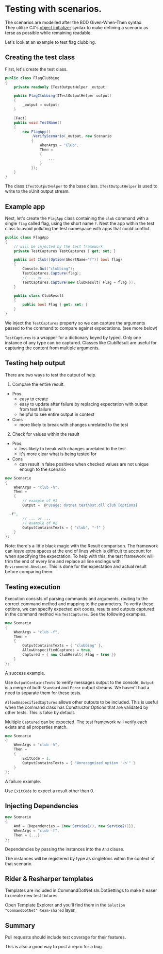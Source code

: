 ﻿# Testing with scenarios.

The scenarios are modelled after the BDD Given-When-Then syntax.  
They utilize C#'s [object initializer](https://docs.microsoft.com/en-us/dotnet/csharp/programming-guide/classes-and-structs/object-and-collection-initializers) syntax to make defining a scenario as terse as possible while remaining readable.

Let's look at an example to test flag clubbing.

## Creating the test class

First, let's create the test class.

``` c#
public class FlagClubbing
{
    private readonly ITestOutputHelper _output;

    public FlagClubbing(ITestOutputHelper output)
    {
        _output = output;
    }

    [Fact]
    public void TestName()
    {
        new FlagApp()
            .VerifyScenario(_output, new Scenario
            {
                WhenArgs = "Club",
                Then =
                {
                    ...
                }
            });
    }
}
```

The class  `ITestOutputHelper` to the base class.  `ITestOutputHelper` is used to write to the xUnit output stream.

## Example app

Next, let's create the `FlagApp` class containing the `club` command with a single `flag` called flag, using the short name `f`.  Nest the app within the test class to avoid polluting the test namespace with apps that could conflict.

``` c#
public class FlagApp
{
    // will be injected by the test framework
    private TestCaptures TestCaptures { get; set; }

    public int Club([Option(ShortName="f")] bool flag)
    {
        Console.Out("clubbing");
        TestCaptures.Capture(flag);
        // ... or ...
        TestCaptures.Capture(new ClubResult{ Flag = flag });
    }

    public class ClubResult
    {
        public bool Flag { get; set; }
    }
}
```
We inject the `TestCaptures` property so we can capture the arguments passed to the command to compare against expectations.  (see more below)

`TestCaptures` is a wrapper for a dictionary keyed by typed. Only one instance of any type can be captured. Classes like ClubResult are useful for capturing the content from multiple arguments.  

## Testing help output

There are two ways to test the output of help.

1. Compare the entire result.
  - Pros 
    - easy to create
    - easy to update after failure by replacing expectation with output from test failure
    - helpful to see entire output in context
  - Cons
    - more likely to break with changes unrelated to the test
2. Check for values within the result
  - Pros
    - less likely to break with changes unrelated to the test
    - it's more clear what is being tested for
  - Cons
    - can result in false positives when checked values are not unique enough to the scenario

``` c#
new Scenario
{
    WhenArgs = "club -h",
    Then =
    {
        // example of #1
        Output =  @"Usage: dotnet testhost.dll club [options]

  -f",
        // ... or ...
        // example of #2
        OutputContainsTexts = { "club", "-f" }
    }
};
```

Note: there's a little black magic with the Result comparison.  The framework can leave extra spaces at the end of lines which is difficult to account for when specifying the expectation.  To help with this, the test framework will trim the end of every line and replace all line endings with `Environment.NewLine`.  This is done for the expectation and actual result before comparing them.

## Testing execution

Execution consists of parsing commands and arguments, routing to the correct command method and mapping to the parameters.  To verify these options, we can specify expected exit codes, results and outputs captured in the command method via `TestCaptures`.  See the following examples.

``` c#
new Scenario
{
    WhenArgs = "club -f",
    Then =
    {
        OutputContainsTexts = { "clubbing" },
        AllowUnspecifiedCaptures = true,
        Captured = { new ClubResult{ Flag = true }}
    }
};
```

A success example.  

Use `OutputContainsTexts` to verify messages output to the console.  `Output` is a merge of both `Standard` and `Error` output streams.  We haven't had a need to separate them for these tests.

`AllowUnspecifiedCaptures` allows other outputs to be included.  This is useful when the command class has Constructor Options that are validated by other tests.  This is false by default.

Multiple `Captured` can be expected.  The test framework will verify each exists and all properties match.

``` c#
new Scenario
{
    WhenArgs = "club -h",
    Then =
    {
        ExitCode = 1,
        OutputContainsTexts = { "Unrecognized option '-h'" }
    }
};
```

A failure example.  

Use `ExitCode` to expect a result other than 0.

## Injecting Dependencies

``` c#
new Scenario
{
    And = {Dependencies = {new Service1(), new Service2()}},
    WhenArgs = "club -f",
    Then = {...}
};
```

Dependencies by passing the instances into the `And` clause.

The instances will be registered by type as singletons within the context of that scenario.

## Rider & Resharper templates

Templates are included in CommandDotNet.sln.DotSettings to make it easer to create new test fixtures.

Open Template Explorer and you'll find them in the `Solution "CommandDotNet" team-shared` layer.

## Summary

Pull requests should include test coverage for their features.

This is also a good way to post a repro for a bug.